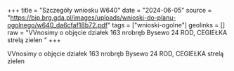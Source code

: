 +++
title = "Szczegóły wniosku W640"
date = "2024-06-05"
source = "https://bip.brg.gda.pl/images/uploads/wnioski-do-planu-ogolnego/w640_da6cfaf18b72.pdf"
tags = ["wnioski-ogolne"]
geolinks = []
raw = "VVnosimy o objęcie działek 163 nrobręb Bysewo 24 ROD, CEGIEŁKA strelą zielen "
+++

VVnosimy o objęcie działek 163 nrobręb Bysewo 24 ROD, CEGIEŁKA strelą zielen



